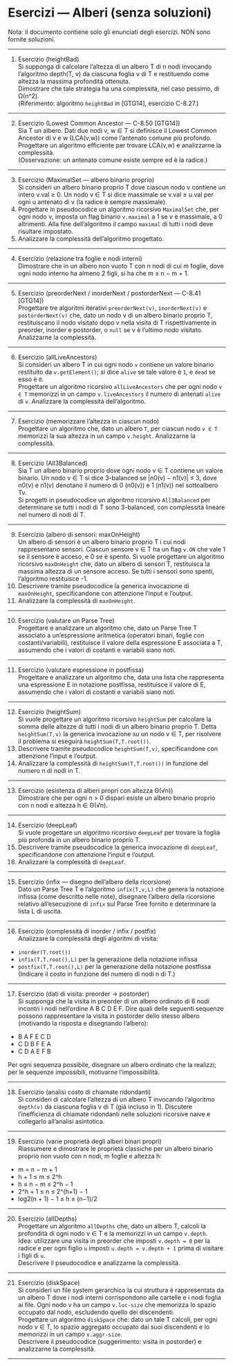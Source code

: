# Esercizi — Alberi (senza soluzioni)

Nota: il documento contiene solo gli enunciati degli esercizi. NON sono fornite soluzioni.

---

1. Esercizio (heightBad)  
Si supponga di calcolare l’altezza di un albero T di n nodi invocando l’algoritmo depth(T, v) da ciascuna foglia v di T e restituendo come altezza la massima profondità ottenuta.  
Dimostrare che tale strategia ha una complessità, nel caso pessimo, di Ω(n^2).  
(Riferimento: algoritmo `heightBad` in [GTG14], esercizio C-8.27.)

---

2. Esercizio (Lowest Common Ancestor — C-8.50 [GTG14])  
Sia T un albero. Dati due nodi v, w ∈ T si definisce il Lowest Common Ancestor di v e w (LCA(v,w)) come l’antenato comune più profondo.  
Progettare un algoritmo efficiente per trovare LCA(v,w) e analizzarne la complessità.  
(Osservazione: un antenato comune esiste sempre ed è la radice.)

---

3. Esercizio (MaximalSet — albero binario proprio)  
Si consideri un albero binario proprio T dove ciascun nodo v contiene un intero v.val ≥ 0. Un nodo v ∈ T si dice massimale se v.val ≥ u.val per ogni u antenato di v (la radice è sempre massimale).  
1. Progettare in pseudocodice un algoritmo ricorsivo `MaximalSet` che, per ogni nodo v, imposta un flag binario `v.maximal` a 1 se v è massimale, a 0 altrimenti. Alla fine dell’algoritmo il campo `maximal` di tutti i nodi deve risultare impostato.  
2. Analizzare la complessità dell’algoritmo progettato.

---

4. Esercizio (relazione tra foglie e nodi interni)  
Dimostrare che in un albero non vuoto T con n nodi di cui m foglie, dove ogni nodo interno ha almeno 2 figli, si ha che m ≥ n − m + 1.

---

5. Esercizio (preorderNext / inorderNext / postorderNext — C-8.41 [GTG14])  
Progettare tre algoritmi iterativi `preorderNext(v)`, `inorderNext(v)` e `postorderNext(v)` che, dato un nodo v di un albero binario proprio T, restituiscano il nodo visitato dopo v nella visita di T rispettivamente in preorder, inorder e postorder, o `null` se v è l’ultimo nodo visitato. Analizzarne la complessità.

---

6. Esercizio (allLiveAncestors)  
Si consideri un albero T in cui ogni nodo `v` contiene un valore binario restituito da `v.getElement()`; si dice `alive` se tale valore è `1`, e `dead` se esso è `0`.  
Progettare un algoritmo ricorsivo `allLiveAncestors` che per ogni nodo `v ∈ T` memorizzi in un campo `v.liveAncestors` il numero di antenati `alive` di `v`. Analizzare la complessità dell’algoritmo.

---

7. Esercizio (memorizzare l’altezza in ciascun nodo)  
Progettare un algoritmo che, dato un albero `T`, per ciascun nodo `v ∈ T` memorizzi la sua altezza in un campo `v.height`. Analizzarne la complessità.

---

8. Esercizio (All3Balanced)  
Sia T un albero binario proprio dove ogni nodo v ∈ T contiene un valore binario. Un nodo v ∈ T si dice 3-balanced se |n0(v) − n1(v)| ≤ 3, dove n0(v) e n1(v) denotano il numero di 0 (n0(v)) e 1 (n1(v)) nel sottoalbero Tv.  
Si progetti in pseudocodice un algoritmo ricorsivo `All3Balanced` per determinare se tutti i nodi di T sono 3-balanced, con complessità lineare nel numero di nodi di T.

---

9. Esercizio (albero di sensori: maxOnHeight)  
Un albero di sensori è un albero binario proprio T i cui nodi rappresentano sensori. Ciascun sensore v ∈ T ha un flag `v.ON` che vale 1 se il sensore è acceso, e 0 se è spento. Si vuole progettare un algoritmo ricorsivo `maxOnHeight` che, dato un albero di sensori T, restituisca la massima altezza di un sensore acceso. Se tutti i sensori sono spenti, l’algoritmo restituisce -1.  
1. Descrivere tramite pseudocodice la generica invocazione di `maxOnHeight`, specificandone con attenzione l’input e l’output.  
2. Analizzare la complessità di `maxOnHeight`.

---

10. Esercizio (valutare un Parse Tree)  
Progettare e analizzare un algoritmo che, dato un Parse Tree T associato a un’espressione aritmetica (operatori binari, foglie con costanti/variabili), restituisce il valore della espressione E associata a T, assumendo che i valori di costanti e variabili siano noti.

---

11. Esercizio (valutare espressione in postfissa)  
Progettare e analizzare un algoritmo che, data una lista che rappresenta una espressione E in notazione postfissa, restituisce il valore di E, assumendo che i valori di costanti e variabili siano noti.

---

12. Esercizio (heightSum)  
Si vuole progettare un algoritmo ricorsivo `heightSum` per calcolare la somma delle altezze di tutti i nodi di un albero binario proprio T. Detta `heightSum(T,v)` la generica invocazione su un nodo v ∈ T, per risolvere il problema si eseguirà `heightSum(T,T.root())`.  
1. Descrivere tramite pseudocodice `heightSum(T,v)`, specificandone con attenzione l’input e l’output.  
2. Analizzare la complessità di `heightSum(T,T.root())` in funzione del numero n di nodi in T.

---

13. Esercizio (esistenza di alberi propri con altezza Θ(√n))  
Dimostrare che per ogni n > 0 dispari esiste un albero binario proprio con n nodi e altezza h ∈ Θ(√n).

---

14. Esercizio (deepLeaf)  
Si vuole progettare un algoritmo ricorsivo `deepLeaf` per trovare la foglia più profonda in un albero binario proprio T.  
1. Descrivere tramite pseudocodice la generica invocazione di `deepLeaf`, specificandone con attenzione l’input e l’output.  
2. Analizzare la complessità di `deepLeaf`.

---

15. Esercizio (infix — disegno dell’albero della ricorsione)  
Dato un Parse Tree T e l’algoritmo `infix(T,v,L)` che genera la notazione infissa (come descritto nelle note), disegnare l’albero della ricorsione relativo all’esecuzione di `infix` sul Parse Tree fornito e determinare la lista L di uscita.

---

16. Esercizio (complessità di inorder / infix / postfix)  
Analizzare la complessità degli algoritmi di visita:  
- `inorder(T.root())`  
- `infix(T,T.root(),L)` per la generazione della notazione infissa  
- `postfix(T,T.root(),L)` per la generazione della notazione postfissa  
(Indicare il costo in funzione del numero di nodi n di T.)

---

17. Esercizio (dati di visita: preorder → postorder)  
Si supponga che la visita in preorder di un albero ordinato di 6 nodi incontri i nodi nell’ordine A B C D E F. Dire quali delle seguenti sequenze possono rappresentare la visita in postorder dello stesso albero (motivando la risposta e disegnando l’albero):  
- B A F E C D  
- C D B F E A  
- C D A E F B

Per ogni sequenza possibile, disegnare un albero ordinato che la realizzi; per le sequenze impossibili, motivarne l’impossibilità.

---

18. Esercizio (analisi costo di chiamate ridondanti)  
Si consideri di calcolare l’altezza di un albero T invocando l’algoritmo `depth(v)` da ciascuna foglia v di T (già incluso in 1). Discutere l’inefficienza di chiamate ridondanti nelle soluzioni ricorsive naive e collegarlo all’analisi asintotica.

---

19. Esercizio (varie proprietà degli alberi binari propri)  
Riassumere e dimostrare le proprietà classiche per un albero binario proprio non vuoto con n nodi, m foglie e altezza h:  
- m = n − m + 1  
- h + 1 ≤ m ≤ 2^h  
- h ≤ n − m ≤ 2^h − 1  
- 2^h + 1 ≤ n ≤ 2^(h+1) − 1  
- log2(n + 1) − 1 ≤ h ≤ (n−1)/2

---

20. Esercizio (allDepths)  
Progettare un algoritmo `allDepths` che, dato un albero T, calcoli la profondità di ogni nodo v ∈ T e la memorizzi in un campo `v.depth`.  
Idea: utilizzare una visita in preorder che imposti `v.depth = 0` per la radice e per ogni figlio `u` imposti `u.depth = v.depth + 1` prima di visitare i figli di `u`.  
Descrivere il pseudocodice e analizzarne la complessità.

---

21. Esercizio (diskSpace)  
Si consideri un file system gerarchico la cui struttura è rappresentata da un albero T dove i nodi interni corrispondono alle cartelle e i nodi foglia ai file. Ogni nodo v ha un campo `v.loc-size` che memorizza lo spazio occupato dal nodo, escludendo quello dei discendenti.  
Progettare un algoritmo `diskSpace` che: dato un tale T calcoli, per ogni nodo v ∈ T, lo spazio aggregato occupato dai suoi discendenti e lo memorizzi in un campo `v.aggr-size`.  
Descrivere il pseudocodice (suggerimento: visita in postorder) e analizzarne la complessità.

---
